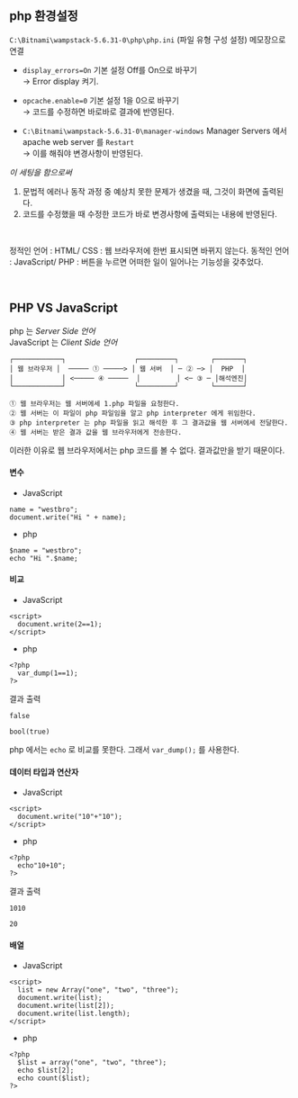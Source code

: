 ## php 환경설정

`C:\Bitnami\wampstack-5.6.31-0\php\php.ini` (파일 유형 구성 설정) 메모장으로 연결  

- `display_errors=On` 기본 설정 Off를 On으로 바꾸기  
→ Error display 켜기.  

- `opcache.enable=0` 기본 설정 1을 0으로 바꾸기  
→ 코드를 수정하면 바로바로 결과에 반영된다.  

- `C:\Bitnami\wampstack-5.6.31-0\manager-windows` Manager Servers 에서 apache web server 를 `Restart`  
→ 이를 해줘야 변경사항이 반영된다.  

*이 세팅을 함으로써*
1. 문법적 에러나 동작 과정 중 예상치 못한 문제가 생겼을 때, 그것이 화면에 출력된다.
2. 코드를 수정했을 때 수정한 코드가 바로 변경사항에 출력되는 내용에 반영된다.

</br>

정적인 언어 : HTML/ CSS : 웹 브라우저에 한번 표시되면 바뀌지 않는다.
동적인 언어 : JavaScript/ PHP : 버튼을 누르면 어떠한 일이 일어나는 기능성을 갖추었다.

</br>

## PHP VS JavaScript

php 는 *Server Side 언어*  
JavaScript 는 *Client Side 언어*  

```
┌────────────┐                 ┌─────────┐        ┌───────┐
│ 웹 브라우저 │  ───── ① ─────> │ 웹 서버  │ ─ ② ─> │  PHP  │
│            │ <───── ④ ─────  │         │ <─ ③ ─ │해석엔진│
└────────────┘                 └─────────┘        └───────┘

① 웹 브라우저는 웹 서버에세 1.php 파일을 요청한다.
② 웹 서버는 이 파일이 php 파일임을 알고 php interpreter 에게 위임한다.
③ php interpreter 는 php 파일을 읽고 해석한 후 그 결과값을 웹 서버에세 전달한다.
④ 웹 서버는 받은 결과 값을 웹 브라우저에게 전송한다.
```

이러한 이유로 웹 브라우저에서는 php 코드를 볼 수 없다. 결과값만을 받기 때문이다.  


#### 변수
- JavaScript  
```
name = "westbro";  
document.write("Hi " + name);  
```
- php  
```
$name = "westbro";
echo "Hi ".$name;
```

#### 비교
- JavaScript
```
<script>
  document.write(2==1);
</script>
```
- php
```
<?php
  var_dump(1==1);
?>
```
결과 출력
```
false
```
```
bool(true)
```
php 에서는 `echo` 로 비교를 못한다. 그래서 `var_dump();` 를 사용한다.

#### 데이터 타입과 연산자
- JavaScript
```
<script>
  document.write("10"+"10");
</script>
```
- php
```
<?php
  echo"10+10";
?>
```
결과 출력  
```
1010
```
```
20
```

#### 배열
- JavaScript  
```
<script>
  list = new Array("one", "two", "three");
  document.write(list);
  document.write(list[2]);
  document.write(list.length);
</script>
```
- php
```
<?php
  $list = array("one", "two", "three");
  echo $list[2];
  echo count($list);
?>
```
